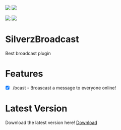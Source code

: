 [![](https://poggit.pmmp.io/shield.state/SilverzBroadcast)](https://poggit.pmmp.io/p/SilverzBroadcast)
<a href="https://poggit.pmmp.io/p/SilverzBroadcast"><img src="https://poggit.pmmp.io/shield.state/SilverzBroadcast"></a>

[![](https://poggit.pmmp.io/shield.api/SilverzBroadcast)](https://poggit.pmmp.io/p/SilverzBroadcast)
<a href="https://poggit.pmmp.io/p/SilverzBroadcast"><img src="https://poggit.pmmp.io/shield.api/SilverzBroadcast"></a>

# SilverzBroadcast
Best broadcast plugin

# Features
- [x] /bcast - Broascast a message to everyone online!

# Latest Version

Download the latest version here! [Download](https://poggit.pmmp.io/r/62206/SilverzEssentials_dev-1.phar)
